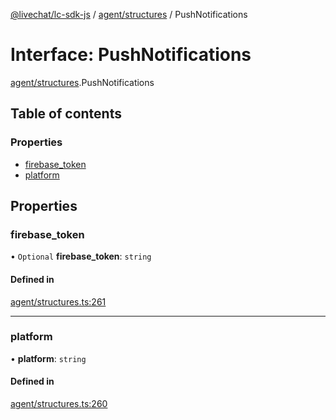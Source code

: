 [@livechat/lc-sdk-js](../README.md) / [agent/structures](../modules/agent_structures.md) / PushNotifications

# Interface: PushNotifications

[agent/structures](../modules/agent_structures.md).PushNotifications

## Table of contents

### Properties

- [firebase\_token](agent_structures.PushNotifications.md#firebase_token)
- [platform](agent_structures.PushNotifications.md#platform)

## Properties

### firebase\_token

• `Optional` **firebase\_token**: `string`

#### Defined in

[agent/structures.ts:261](https://github.com/livechat/lc-sdk-js/blob/7431f2f/src/agent/structures.ts#L261)

___

### platform

• **platform**: `string`

#### Defined in

[agent/structures.ts:260](https://github.com/livechat/lc-sdk-js/blob/7431f2f/src/agent/structures.ts#L260)

